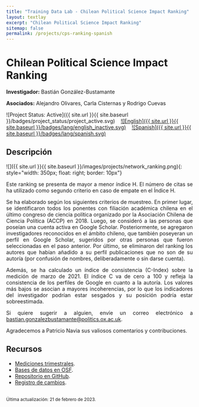 ```yaml
---
title: "Training Data Lab - Chilean Political Science Impact Ranking"
layout: textlay
excerpt: "Chilean Political Science Impact Ranking"
sitemap: false
permalink: /projects/cps-ranking-spanish
---
```


# Chilean Political Science Impact Ranking

**Investigador:** Bastián González-Bustamante

**Asociados:** Alejandro Olivares, Carla Cisternas y Rodrigo Cuevas

![Project Status: Active]({{ site.url }}{{ site.baseurl }}/badges/project_status/project_active.svg) &nbsp;&nbsp; [![English]({{ site.url }}{{ site.baseurl }}/badges/lang/english_inactive.svg)](https://training-datalab.com/projects/cps-ranking) &nbsp;&nbsp; [![Spanish]({{ site.url }}{{ site.baseurl }}/badges/lang/spanish.svg)](https://training-datalab.com/projects/cps-ranking-spanish)

## Descripción

![]({{ site.url }}{{ site.baseurl }}/images/projects/network_ranking.png){: style="width: 350px; float: right; border: 10px"}

<p align="justify">Este ranking se presenta de mayor a menor índice H. El número de citas se ha utilizado como segundo criterio en caso de empate en el Índice H.</p>

<p align="justify">Se ha elaborado según los siguientes criterios de muestreo. En primer lugar, se identificaron todos los ponentes con filiación académica chilena en el último congreso de ciencia política organizado por la Asociación Chilena de Ciencia Política (ACCP) en 2018. Luego, se consideró a las personas que poseían una cuenta activa en Google Scholar. Posteriormente, se agregaron investigadores reconocidos en el ámbito chileno, que también poseyeran un perfil en Google Scholar, sugeridos por otras personas que fueron seleccionadas en el paso anterior. Por último, se eliminaron del ranking los autores que habían añadido a su perfil publicaciones que no son de su autoría (por confusión de nombres, deliberadamente o sin darse cuenta).</p>

<p align="justify">Además, se ha calculado un índice de consistencia (C-Index) sobre la medición de marzo de 2021. El índice C va de cero a 100 y refleja la consistencia de los perfiles de Google en cuanto a la autoría. Los valores más bajos se asocian a mayores incoherencias, por lo que los indicadores del investigador podrían estar sesgados y su posición podría estar sobreestimada.</p>

<p align="justify">Si quiere sugerir a alguien, envíe un correo electrónico a <a href="mailto:bastian.gonzalezbustamante@politics.ox.ac.uk">bastian.gonzalezbustamante@politics.ox.ac.uk</a>.</p>

<p align="justify">Agradecemos a Patricio Navia sus valiosos comentarios y contribuciones.</p>

## Recursos

<ul>
<li><a href="https://bgonzalezbustamante.com/cps-ranking/" target="_blank">Mediciones trimestrales</a>.</li>
<li><a href="http://doi.org/10.17605/OSF.IO/C8PRA" target="_blank">Bases de datos en OSF</a>.</li>
<li><a href="https://github.com/bgonzalezbustamante/CPS-Ranking" target="_blank">Repositorio en GitHub</a>.</li>
<li><a href="https://github.com/bgonzalezbustamante/CPS-Ranking/blob/master/CHANGELOG.md" target="_blank">Registro de cambios</a>.</li>
</ul>
<br />
<small>Última actualización: 21 de febrero de 2023.</small>
